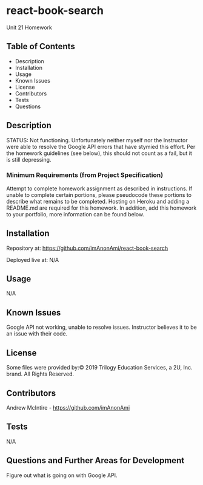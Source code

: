 # react-book-search
Unit 21 Homework

## Table of Contents

* Description
* Installation
* Usage
* Known Issues
* License
* Contributors
* Tests
* Questions

## Description
STATUS: Not functioning. Unfortunately neither myself nor the Instructor were able to resolve the Google API errors that have stymied this effort. Per the homework guidelines (see below), this should not count as a fail, but it is still depressing.

### Minimum Requirements (from Project Specification)

Attempt to complete homework assignment as described in instructions. If unable to complete certain portions, please pseudocode these portions to describe what remains to be completed. Hosting on Heroku and adding a README.md are required for this homework. In addition, add this homework to your portfolio, more information can be found below.

## Installation
Repository at: https://github.com/imAnonAmi/react-book-search

Deployed live at: N/A

## Usage
N/A

## Known Issues
Google API not working, unable to resolve issues. Instructor believes it to be an issue with their code.

## License

Some files were provided by:© 2019 Trilogy Education Services, a 2U, Inc. brand. All Rights Reserved.

## Contributors

Andrew McIntire - https://github.com/imAnonAmi

## Tests

N/A

## Questions and Further Areas for Development
Figure out what is going on with Google API.
